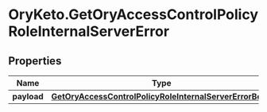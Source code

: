 # OryKeto.GetOryAccessControlPolicyRoleInternalServerError

## Properties
Name | Type | Description | Notes
------------ | ------------- | ------------- | -------------
**payload** | [**GetOryAccessControlPolicyRoleInternalServerErrorBody**](GetOryAccessControlPolicyRoleInternalServerErrorBody.md) |  | [optional] 


